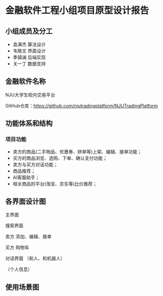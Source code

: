 # 金融软件工程小组项目原型设计报告

## 小组成员及分工

- 袁满杰 算法设计
- 韦皓文 界面设计
- 季镇澜 后端实现
- 关一丁 数据支持

## 金融软件名称
NJU大学生校内交易平台

GitHub仓库：https://github.com/njutradingplatform/NJUTradingPlatform

## 功能体系和结构
### 项目功能
- 卖方的商品(二手物品、优惠券、拼单等)上架、编辑、接单功能；
- 买方的商品浏览、选购、下单、确认支付功能；
- 卖方与买方对话功能；
- 商品推荐；
- AI客服助手；
- 相关商品的平台(淘宝、京东等)比价推荐；

## 各界面设计图

主界面

搜索界面

卖方 添加、编辑、接单

买方 购物车

对话界面 （和人、和机器人）

（个人信息）


## 使用场景图

